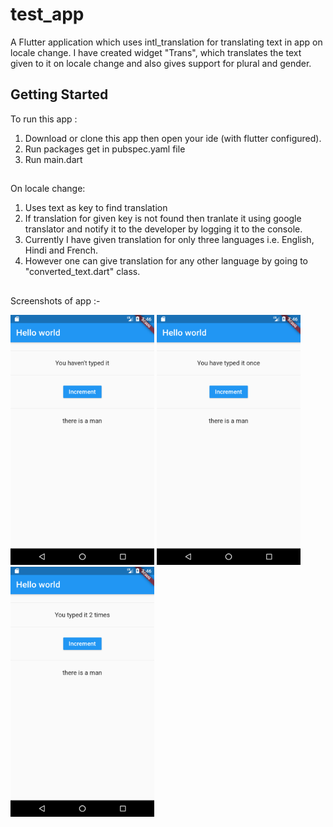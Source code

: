 # test_app

A Flutter application which uses intl_translation for translating text in app on locale change.
I have created widget "Trans", which translates the text given to it on locale change and also gives support for plural and gender.

## Getting Started
To run this app :
1. Download or clone this app then open your ide (with flutter configured).
2. Run packages get in pubspec.yaml file
3. Run main.dart

##
On locale change:
1. Uses text as key to find translation
2. If translation for given key is not found then tranlate it using google translator and notify it to the developer by logging it to the console.
3. Currently I have given translation for only three languages i.e. English, Hindi and French.
4. However one can give translation for any other language by going to "converted_text.dart" class.

##
Screenshots of app :-
<p float="left">
<img src="https://github.com/Deepak7-new/Flutter_Internationalisation/blob/master/screenshot/Screenshot_1585448200.png" width="230" height="400">
<img src="https://github.com/Deepak7-new/Flutter_Internationalisation/blob/master/screenshot/Screenshot_1585448208.png" width="230" height="400">
<img src="https://github.com/Deepak7-new/Flutter_Internationalisation/blob/master/screenshot/Screenshot_1585448211.png" width="230" height="400">
</p>

